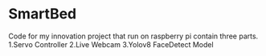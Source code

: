 # SmartBed
Code for my innovation project that run on raspberry pi contain three parts.
1.Servo Controller
2.Live Webcam
3.Yolov8 FaceDetect Model
